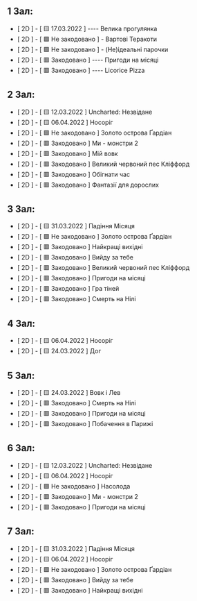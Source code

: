 ## 1 Зал:

- [ 2D ] - [ 🟨 17.03.2022 ] ---- Велика прогулянка
- [ 2D ] - [ 🟩 Не закодовано ] - Вартові Теракоти
- [ 2D ] - [ 🟩 Не закодовано ] - (Не)ідеальні парочки
- [ 2D ] - [ 🟥 Закодовано ] ---- Пригоди на місяці
- [ 2D ] - [ 🟥 Закодовано ] ---- Licorice Pizza

## 2 Зал:

- [ 2D ] - [ 🟨 12.03.2022 ]    Uncharted: Незвідане
- [ 2D ] - [ 🟨 06.04.2022 ]    Носоріг
- [ 2D ] - [ 🟩 Не закодовано ] Золото острова Ґардіан
- [ 2D ] - [ 🟥 Закодовано ]    Ми - монстри 2
- [ 2D ] - [ 🟥 Закодовано ]    Мій вовк
- [ 2D ] - [ 🟥 Закодовано ]    Великий червоний пес Кліффорд
- [ 2D ] - [ 🟥 Закодовано ]    Обігнати час
- [ 2D ] - [ 🟥 Закодовано ]    Фантазії для дорослих

## 3 Зал:

- [ 2D ] - [ 🟨 31.03.2022 ]    Падіння Місяця
- [ 2D ] - [ 🟩 Не закодовано ] Золото острова Ґардіан
- [ 2D ] - [ 🟥 Закодовано ]    Найкращі вихідні
- [ 2D ] - [ 🟥 Закодовано ]    Вийду за тебе
- [ 2D ] - [ 🟥 Закодовано ]    Великий червоний пес Кліффорд
- [ 2D ] - [ 🟥 Закодовано ]    Пригоди на місяці
- [ 2D ] - [ 🟥 Закодовано ]    Гра тіней
- [ 2D ] - [ 🟥 Закодовано ]    Смерть на Нілі

## 4 Зал:

- [ 2D ] - [ 🟨 06.04.2022 ]    Носоріг
- [ 2D ] - [ 🟨 24.03.2022 ]    Дог

## 5 Зал:

- [ 2D ] - [ 🟨 24.03.2022 ]    Вовк і Лев
- [ 2D ] - [ 🟥 Закодовано ]    Смерть на Нілі
- [ 2D ] - [ 🟥 Закодовано ]    Пригоди на місяці
- [ 2D ] - [ 🟥 Закодовано ]    Побачення в Парижі

## 6 Зал:

- [ 2D ] - [ 🟨 12.03.2022 ]    Uncharted: Незвідане
- [ 2D ] - [ 🟨 06.04.2022 ]    Носоріг
- [ 2D ] - [ 🟩 Не закодовано ] Насолода
- [ 2D ] - [ 🟥 Закодовано ]    Ми - монстри 2
- [ 2D ] - [ 🟥 Закодовано ]    Пригоди на місяці

## 7 Зал:

- [ 2D ] - [ 🟨 31.03.2022 ]    Падіння Місяця
- [ 2D ] - [ 🟨 06.04.2022 ]    Носоріг
- [ 2D ] - [ 🟩 Не закодовано ] Золото острова Ґардіан
- [ 2D ] - [ 🟥 Закодовано ]    Вийду за тебе
- [ 2D ] - [ 🟥 Закодовано ]    Найкращі вихідні
